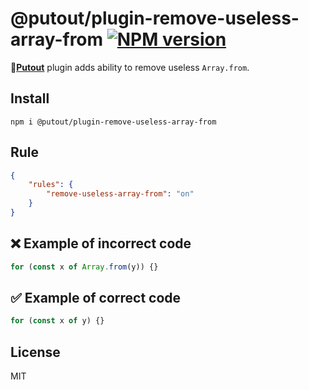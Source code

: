 # @putout/plugin-remove-useless-array-from [![NPM version][NPMIMGURL]][NPMURL]

[NPMIMGURL]: https://img.shields.io/npm/v/@putout/plugin-remove-useless-array-from.svg?style=flat&longCache=true
[NPMURL]: https://npmjs.org/package/@putout/plugin-remove-useless-array-from"npm"

🐊[**Putout**](https://github.com/coderaiser/putout) plugin adds ability to remove useless `Array.from`.

## Install

```
npm i @putout/plugin-remove-useless-array-from
```

## Rule

```json
{
    "rules": {
        "remove-useless-array-from": "on"
    }
}
```

## ❌ Example of incorrect code

```js
for (const x of Array.from(y)) {}
```

## ✅ Example of correct code

```js
for (const x of y) {}
```

## License

MIT
